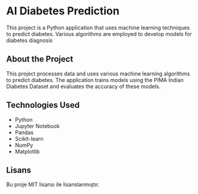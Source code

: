 # AI Diabetes Prediction
This project is a Python application that uses machine learning techniques to predict diabetes. Various algorithms are employed to develop models for diabetes diagnosis


## About the Project

This project processes data and uses various machine learning algorithms to predict diabetes. The application trains models using the PIMA Indian Diabetes Dataset and evaluates the accuracy of these models.


## Technologies Used

- Python
- Jupyter Notebook
- Pandas
- Scikit-learn
- NumPy
- Matplotlib

## Lisans
Bu proje MIT lisansı ile lisanslanmıştır.
